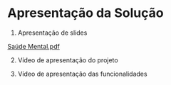 # Apresentação da Solução

1. Apresentação de slides

[Saúde Mental.pdf](https://github.com/user-attachments/files/15945254/Saude.Mental.pdf)

2. Vídeo de apresentação do projeto


3. Vídeo de apresentação das funcionalidades
